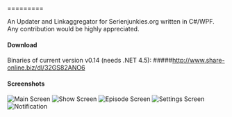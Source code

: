 =========

An Updater and Linkaggregator for Serienjunkies.org written in C#/WPF.
Any contribution would be highly appreciated.



#### Download
Binaries of current version v0.14 (needs .NET 4.5): 
#####http://www.share-online.biz/dl/32GS82ANO6



#### Screenshots

![Main Screen](http://s1.directupload.net/images/140810/q8j684y5.png)
![Show Screen](http://s7.directupload.net/images/140115/xas33ut6.png)
![Episode Screen](http://s7.directupload.net/images/140115/cpffb9uf.png)
![Settings Screen](http://s1.directupload.net/images/140810/vcntsad3.png)
![Notification](http://s7.directupload.net/images/140810/wf7jemqk.png)


